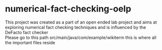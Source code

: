 # numerical-fact-checking-oelp
This project was created as a part of an open ended lab project and aims at exploring numerical fact checking techniques and is influenced by the DeFacto fact checker
<br>
Please go to this path src/main/java/com/example/wikiterm  this is where all the important files reside
